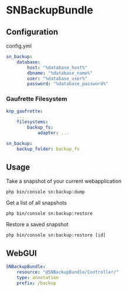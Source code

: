 # SNBackupBundle

## Configuration

config.yml

```yaml
sn_backup:
    database:
        host: "%database_host%"
        dbname: "%database_name%"
        user: "%database_user%"
        password: "%database_password%"
```

### Gaufrette Filesystem

```yaml
knp_gaufrette:
    ...
    filesystems:
        backup_fs:
            adapter: ...

sn_backup:
    backup_folder: backup_fs
```

## Usage

Take a snapshot of your current webapplication

    php bin/console sn:backup:dump

Get a list of all snapshots

    php bin/console sn:backup:restore

Restore a saved snapshot

    php bin/console sn:backup:restore [id]
    
## WebGUI

```yaml
SNBackupBundle:
    resource: "@SNBackupBundle/Controller/"
    type: annotation
    prefix: /backup
```